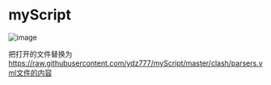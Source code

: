 # myScript


![image](https://user-images.githubusercontent.com/67778879/220865149-a0d327ac-ecd0-443d-b0d6-0aa61c13e139.png)

把打开的文件替换为 https://raw.githubusercontent.com/ydz777/myScript/master/clash/parsers.yml文件的内容

